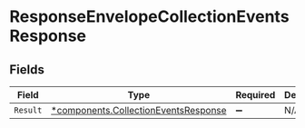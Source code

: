 # ResponseEnvelopeCollectionEventsResponse


## Fields

| Field                                                                                       | Type                                                                                        | Required                                                                                    | Description                                                                                 |
| ------------------------------------------------------------------------------------------- | ------------------------------------------------------------------------------------------- | ------------------------------------------------------------------------------------------- | ------------------------------------------------------------------------------------------- |
| `Result`                                                                                    | [*components.CollectionEventsResponse](../../models/components/collectioneventsresponse.md) | :heavy_minus_sign:                                                                          | N/A                                                                                         |